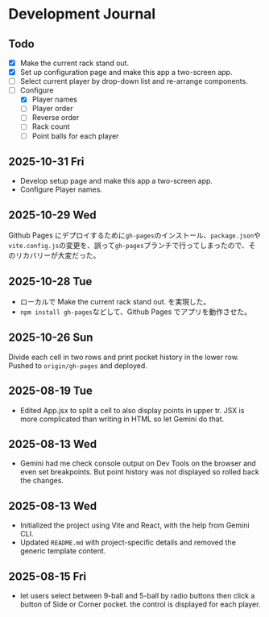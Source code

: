 # Development Journal

## Todo

* [x] Make the current rack stand out.
* [x] Set up configuration page and make this app a two-screen app.
* [ ] Select current player by drop-down list and re-arrange components.
* [ ] Configure
  * [x] Player names
  * [ ] Player order
  * [ ] Reverse order
  * [ ] Rack count
  * [ ] Point balls for each player

## 2025-10-31 Fri
- Develop setup page and make this app a two-screen app.
- Configure Player names.

## 2025-10-29 Wed
Github Pages にデプロイするために`gh-pages`のインストール、`package.json`や`vite.config.js`の変更を、誤って`gh-pages`ブランチで行ってしまったので、そのリカバリーが大変だった。

## 2025-10-28 Tue
- ローカルで Make the current rack stand out. を実現した。
- `npm install gh-pages`などして、Github Pages でアプリを動作させた。

## 2025-10-26 Sun
Divide each cell in two rows and print pocket history in the lower row.
Pushed to `origin/gh-pages` and deployed.

## 2025-08-19 Tue
- Edited App.jsx to split a cell to also display points in upper tr. JSX is more complicated than writing in HTML so let Gemini do that.

## 2025-08-13 Wed

- Gemini had me check console output on Dev Tools on the browser and even set breakpoints. But point history was not displayed so rolled back the changes.

## 2025-08-13 Wed

- Initialized the project using Vite and React, with the help from Gemini CLI.
- Updated `README.md` with project-specific details and removed the generic template content.

## 2025-08-15 Fri

- let users select between 9-ball and 5-ball by radio buttons then click a button of Side or Corner pocket. the control is displayed for each player.
